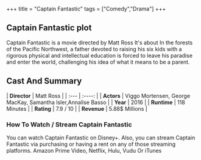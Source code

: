 +++
title = "Captain Fantastic"
tags = ["Comedy","Drama"]
+++
## Captain Fantastic plot
Captain Fantastic is a movie directed by Matt Ross It's about In the forests of the Pacific Northwest, a father devoted to raising his six kids with a rigorous physical and intellectual education is forced to leave his paradise and enter the world, challenging his idea of what it means to be a parent.
## Cast And Summary
| **Director**      | Matt Ross |
    | :---        |    :----:   |
    |  **Actors** | Viggo Mortensen, George MacKay, Samantha Isler,Annalise Basso |
    | **Year**   | 2016    |
    |  **Runtime** | 118 Minutes |
    |  **Rating** | 7.9 / 10 | 
    |  **Revenue** | 5.88$ Millions |
### How To Watch / Stream Captain Fantastic
You can watch Captain Fantastic on Disney+.
Also, you can stream Captain Fantastic via purchasing or having a rent on any of those streaming platforms.
Amazon Prime Video, Netflix, Hulu, Vudu Or iTunes